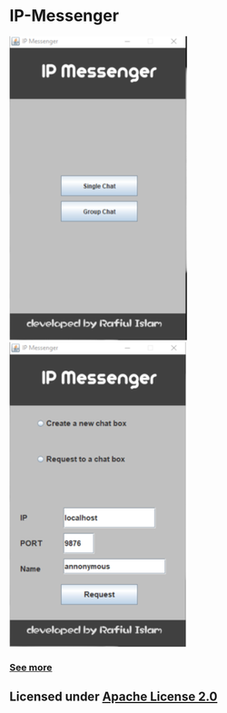 # IP-Messenger
![](screenshot/opening.png)![](screenshot/o2o_panel.png)
### [See more](screenshot/)

## Licensed under [Apache License 2.0](LICENSE.md)
